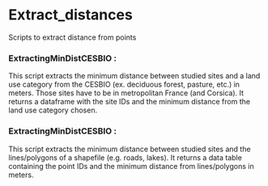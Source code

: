 # Extract_distances
Scripts to extract distance from points

### ExtractingMinDistCESBIO :
This script extracts the minimum distance between studied sites and a land use 
category from the CESBIO (ex. deciduous forest, pasture, etc.) in meters.
Those sites have to be in metropolitan France (and Corsica).
It returns a dataframe with the site IDs and the minimum distance from the 
land use category chosen.

### ExtractingMinDistCESBIO :
This script extracts the minimum distance between studied sites and the lines/polygons
of a shapefile (e.g. roads, lakes).
It returns a data table containing the point IDs and the minimum distance from 
lines/polygons in meters.
